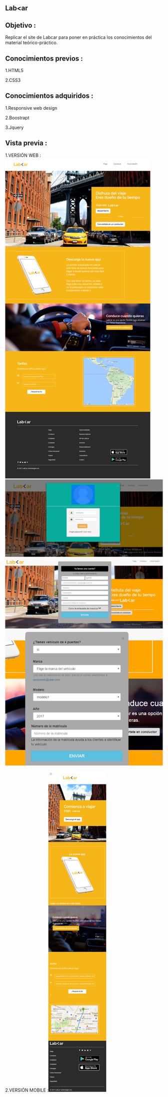 Lab<ar
-----------

Objetivo :
--------
Replicar el site de Labcar para poner en práctica los conocimientos del material teórico-práctico.

Conocimientos previos :
------
1.HTML5

2.CSS3

Conocimientos adquiridos :
-------

1.Responsive web design

2.Boostrapt

3.Jquery

Vista previa :
-------

1.VERSIÓN WEB :![](https://raw.githubusercontent.com/NatalyCortez/lab-car-boilerplate/master/assets/images/model.png)
![](https://raw.githubusercontent.com/NatalyCortez/lab-car-boilerplate/master/assets/images/modal-inicio-sesion.png)
![](https://raw.githubusercontent.com/NatalyCortez/lab-car-boilerplate/master/assets/images/modal-registrate.png)
![](https://raw.githubusercontent.com/NatalyCortez/lab-car-boilerplate/master/assets/images/modal-conductor.png)

2.VERSIÓN MOBILE :![](https://raw.githubusercontent.com/NatalyCortez/lab-car-boilerplate/master/assets/images/movil.png)
